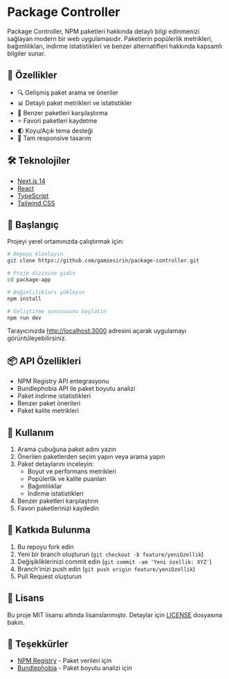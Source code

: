 # Package Controller

Package Controller, NPM paketleri hakkında detaylı bilgi edinmenizi sağlayan modern bir web uygulamasıdır. Paketlerin popülerlik metrikleri, bağımlılıkları, indirme istatistikleri ve benzer alternatifleri hakkında kapsamlı bilgiler sunar.

## 🚀 Özellikler

- 🔍 Gelişmiş paket arama ve öneriler
- 📊 Detaylı paket metrikleri ve istatistikler
- 💫 Benzer paketleri karşılaştırma
- ⭐ Favori paketleri kaydetme
- 🌓 Koyu/Açık tema desteği
- 📱 Tam responsive tasarım

## 🛠️ Teknolojiler

- [Next.js 14](https://nextjs.org/)
- [React](https://reactjs.org/)
- [TypeScript](https://www.typescriptlang.org/)
- [Tailwind CSS](https://tailwindcss.com/)

## 🚦 Başlangıç

Projeyi yerel ortamınızda çalıştırmak için:

```bash
# Repoyu klonlayın
git clone https://github.com/gamzesirin/package-controller.git

# Proje dizinine gidin
cd package-app

# Bağımlılıkları yükleyin
npm install

# Geliştirme sunucusunu başlatın
npm run dev
```

Tarayıcınızda [http://localhost:3000](http://localhost:3000) adresini açarak uygulamayı görüntüleyebilirsiniz.

## 📦 API Özellikleri

- NPM Registry API entegrasyonu
- Bundlephobia API ile paket boyutu analizi
- Paket indirme istatistikleri
- Benzer paket önerileri
- Paket kalite metrikleri

## 🎯 Kullanım

1. Arama çubuğuna paket adını yazın
2. Önerilen paketlerden seçim yapın veya arama yapın
3. Paket detaylarını inceleyin:
   - Boyut ve performans metrikleri
   - Popülerlik ve kalite puanları
   - Bağımlılıklar
   - İndirme istatistikleri
4. Benzer paketleri karşılaştırın
5. Favori paketlerinizi kaydedin

## 🤝 Katkıda Bulunma

1. Bu repoyu fork edin
2. Yeni bir branch oluşturun (`git checkout -b feature/yeniOzellik`)
3. Değişikliklerinizi commit edin (`git commit -am 'Yeni özellik: XYZ'`)
4. Branch'inizi push edin (`git push origin feature/yeniOzellik`)
5. Pull Request oluşturun

## 📝 Lisans

Bu proje MIT lisansı altında lisanslanmıştır. Detaylar için [LICENSE](LICENSE) dosyasına bakın.

## 🙏 Teşekkürler

- [NPM Registry](https://www.npmjs.com/) - Paket verileri için
- [Bundlephobia](https://bundlephobia.com/) - Paket boyutu analizi için
